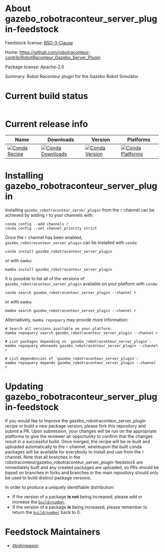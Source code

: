 About gazebo_robotraconteur_server_plugin-feedstock
===================================================

Feedstock license: [BSD-3-Clause](https://github.com/robotraconteur/gazebo_robotraconteur_server_plugin-feedstock/blob/main/LICENSE.txt)

Home: https://github.com/robotraconteur-contrib/RobotRaconteur_Gazebo_Server_Plugin

Package license: Apache-2.0

Summary: Robot Raconteur plugin for the Gazebo Robot Simulator

Current build status
====================


<table>
</table>

Current release info
====================

| Name | Downloads | Version | Platforms |
| --- | --- | --- | --- |
| [![Conda Recipe](https://img.shields.io/badge/recipe-gazebo_robotraconteur_server_plugin-green.svg)](https://anaconda.org/r/gazebo_robotraconteur_server_plugin) | [![Conda Downloads](https://img.shields.io/conda/dn/r/gazebo_robotraconteur_server_plugin.svg)](https://anaconda.org/r/gazebo_robotraconteur_server_plugin) | [![Conda Version](https://img.shields.io/conda/vn/r/gazebo_robotraconteur_server_plugin.svg)](https://anaconda.org/r/gazebo_robotraconteur_server_plugin) | [![Conda Platforms](https://img.shields.io/conda/pn/r/gazebo_robotraconteur_server_plugin.svg)](https://anaconda.org/r/gazebo_robotraconteur_server_plugin) |

Installing gazebo_robotraconteur_server_plugin
==============================================

Installing `gazebo_robotraconteur_server_plugin` from the `r` channel can be achieved by adding `r` to your channels with:

```
conda config --add channels r
conda config --set channel_priority strict
```

Once the `r` channel has been enabled, `gazebo_robotraconteur_server_plugin` can be installed with `conda`:

```
conda install gazebo_robotraconteur_server_plugin
```

or with `mamba`:

```
mamba install gazebo_robotraconteur_server_plugin
```

It is possible to list all of the versions of `gazebo_robotraconteur_server_plugin` available on your platform with `conda`:

```
conda search gazebo_robotraconteur_server_plugin --channel r
```

or with `mamba`:

```
mamba search gazebo_robotraconteur_server_plugin --channel r
```

Alternatively, `mamba repoquery` may provide more information:

```
# Search all versions available on your platform:
mamba repoquery search gazebo_robotraconteur_server_plugin --channel r

# List packages depending on `gazebo_robotraconteur_server_plugin`:
mamba repoquery whoneeds gazebo_robotraconteur_server_plugin --channel r

# List dependencies of `gazebo_robotraconteur_server_plugin`:
mamba repoquery depends gazebo_robotraconteur_server_plugin --channel r
```




Updating gazebo_robotraconteur_server_plugin-feedstock
======================================================

If you would like to improve the gazebo_robotraconteur_server_plugin recipe or build a new
package version, please fork this repository and submit a PR. Upon submission,
your changes will be run on the appropriate platforms to give the reviewer an
opportunity to confirm that the changes result in a successful build. Once
merged, the recipe will be re-built and uploaded automatically to the
`r` channel, whereupon the built conda packages will be available for
everybody to install and use from the `r` channel.
Note that all branches in the robotraconteur/gazebo_robotraconteur_server_plugin-feedstock are
immediately built and any created packages are uploaded, so PRs should be based
on branches in forks and branches in the main repository should only be used to
build distinct package versions.

In order to produce a uniquely identifiable distribution:
 * If the version of a package **is not** being increased, please add or increase
   the [``build/number``](https://docs.conda.io/projects/conda-build/en/latest/resources/define-metadata.html#build-number-and-string).
 * If the version of a package **is** being increased, please remember to return
   the [``build/number``](https://docs.conda.io/projects/conda-build/en/latest/resources/define-metadata.html#build-number-and-string)
   back to 0.

Feedstock Maintainers
=====================

* [@johnwason](https://github.com/johnwason/)

